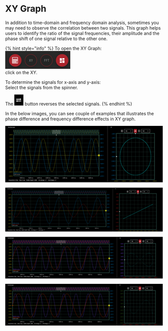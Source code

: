 # XY Graph

In addition to time-domain and frequency domain analysis, sometimes you may need to observe the correlation between two signals. This graph helps users to identify the ratio of the signal frequencies, their amplitude and the phase shift of one signal relative to the other one.

{% hint style="info" %}
To open the XY Graph:  
   ![](../../../../.gitbook/assets/image%20%28100%29.png)   
    click on the XY.

To determine the signals for x-axis and y-axis:  
    Select the signals from the spinner.

The ![](../../../../.gitbook/assets/image%20%2823%29.png) button reverses the selected signals. 
{% endhint %}

In the below images, you can see couple of examples that illustrates the phase difference and frequency difference effects in XY graph.

![2 signals with the same frequency and 90 degree phase shift](../../../../.gitbook/assets/image%20%2822%29.png)

![2 signals with the same frequency and 0 degree phase difference](../../../../.gitbook/assets/image%20%2813%29.png)

![The frequency of y-axis signal is two times the frequency of x-axis signal and 0 degree phase difference ](../../../../.gitbook/assets/image%20%2832%29.png)

![The frequency of y-axis signal is three times the frequency of x-axis signal and 0 degree phase difference ](../../../../.gitbook/assets/image%20%28127%29.png)


